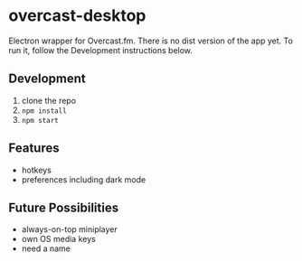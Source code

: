 # overcast-desktop
Electron wrapper for Overcast.fm. There is no dist version of the app yet. To run it, follow the Development instructions below.

## Development
1. clone the repo
2. `npm install`
3. `npm start`

## Features
* hotkeys
* preferences including dark mode

## Future Possibilities
* always-on-top miniplayer
* own OS media keys
* need a name
